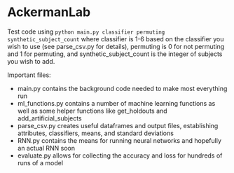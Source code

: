 # AckermanLab

Test code using `python main.py classifier permuting synthetic_subject_count` where classifier is 1-6 based on the classifier you wish to use (see parse_csv.py for details), permuting is 0 for not permuting and 1 for permuting, and synthetic_subject_count is the integer of subjects you wish to add.

Important files:

* main.py contains the background code needed to make most everything run
* ml_functions.py contains a number of machine learning functions as well as some helper functions like get_holdouts and add_artificial_subjects
* parse_csv.py creates useful dataframes and output files, establishing attributes, classifiers, means, and standard deviations
* RNN.py contains the means for running neural networks and hopefully an actual RNN soon
* evaluate.py allows for collecting the accuracy and loss for hundreds of runs of a model

